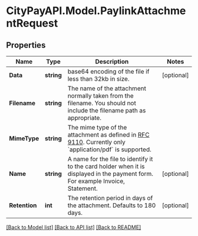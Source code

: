 # CityPayAPI.Model.PaylinkAttachmentRequest

## Properties

Name | Type | Description | Notes
------------ | ------------- | ------------- | -------------
**Data** | **string** | base64 encoding of the file if less than 32kb in size. | [optional] 
**Filename** | **string** | The name of the attachment normally taken from the filename. You should not include the filename path as appropriate. | 
**MimeType** | **string** | The mime type of the attachment as defined in [RFC 9110](https://www.rfc-editor.org/rfc/rfc9110.html). Currently only &#x60;application/pdf&#x60; is supported. | 
**Name** | **string** | A name for the file to identify it to the card holder when it is displayed in the payment form. For example Invoice, Statement. | [optional] 
**Retention** | **int** | The retention period in days of the attachment. Defaults to 180 days. | [optional] 

[[Back to Model list]](../README.md#documentation-for-models) [[Back to API list]](../README.md#documentation-for-api-endpoints) [[Back to README]](../README.md)

